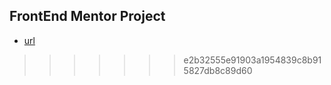 ## FrontEnd Mentor Project 
- [url](https://loopstudios031.netlify.app/)
>>>>>>> e2b32555e91903a1954839c8b915827db8c89d60
